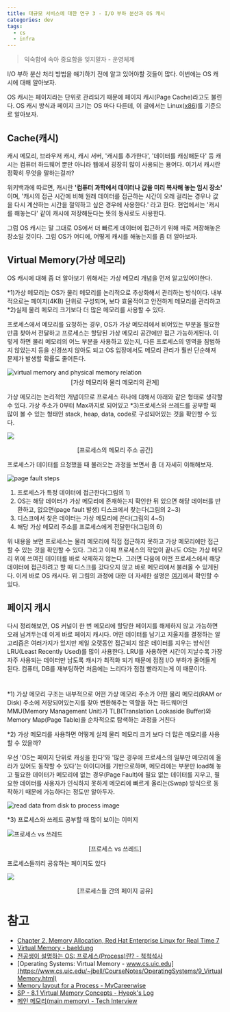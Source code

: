 ```yaml
---
title: 대규모 서비스에 대한 연구 3 - I/O 부하 분산과 OS 캐시
categories: dev
tags:
  - cs
  - infra
---
```

> 익숙함에 속아 중요함을 잊지말자 - 운영체제

I/O 부하 분산 처리 방법을 얘기하기 전에 알고 있어야할 것들이 많다. 이번에는 OS 캐시에 대해 알아보자.

OS 캐시는 페이지라는 단위로 관리되기 때문에 페이지 캐시(Page Cache)라고도 불린다. OS 캐시 방식과 페이지 크기는 OS 마다 다른데, 이 글에서는 Linux([x86](https://phoenixnap.com/kb/x64-vs-x86))를 기준으로 알아보자.

## Cache(캐시)
캐시 메모리, 브라우저 캐시, 캐시 서버, '캐시를 추가한다', '데이터를 캐싱해둔다' 등 캐시는 컴퓨터 하드웨어 뿐만 아니라 웹에서 굉장히 많이 사용되는 용어다. 여기서 캐시란 정확히 무엇을 말하는걸까?

위키백과에 따르면, 캐시란 **'컴퓨터 과학에서 데이터나 값을 미리 복사해 놓는 임시 장소'** 이며, '캐시의 접근 시간에 비해 원래 데이터를 접근하는 시간이 오래 걸리는 경우나 값을 다시 계산하는 시간을 절약하고 싶은 경우에 사용한다.' 라고 한다. 현업에서는 '캐시를 해놓는다' 같이 캐시에 저장해둔다는 뜻의 동사로도 사용한다.

그럼 OS 캐시는 말 그대로 OS에서 더 빠르게 데이터에 접근하기 위해 따로 저장해놓은 장소일 것이다. 그럼 OS가 어디에, 어떻게 캐시를 해놓는지를 좀 더 알아보자.

## Virtual Memory(가상 메모리)
OS 캐시에 대해 좀 더 알아보기 위해서는 가상 메모리 개념을 먼저 알고있어야한다.

*1)가상 메모리는 OS가 물리 메모리를 논리적으로 추상화해서 관리하는 방식이다. 내부적으로는 페이지(4KB) 단위로 구성되며, 보다 효율적이고 안전하게 메모리를 관리하고 *2)실제 물리 메모리 크기보다 더 많은 메모리를 사용할 수 있다.

프로세스에서 메모리를 요청하는 경우, OS가 가상 메모리에서 비어있는 부분을 필요한 만큼 찾아서 전달하고 프로세스는 할당된 가상 메모리 공간에만 접근 가능하게된다. 이렇게 하면 물리 메모리의 어느 부분을 사용하고 있는지, 다른 프로세스의 영역을 침범하지 않았는지 등을 신경쓰지 않아도 되고 OS 입장에서도 메모리 관리가 훨씬 단순해져 문제가 발생할 확률도 줄어든다. 

![virtual memory and physical memory relation](https://www.baeldung.com/wp-content/uploads/sites/4/2021/06/virtual_memory-1024x545.png)
<p style="text-align: center; margin-top: -10px;">[가상 메모리와 물리 메모리의 관계]</p>

가상 메모리는 논리적인 개념이므로 프로세스 하나에 대해서 아래와 같은 형태로 생각할 수 있다. 가상 주소가 0부터 Max까지로 되어있고 *3)프로세스와 쓰레드를 공부할 때 많이 볼 수 있는 형태인 stack, heap, data, code로 구성되어있는 것을 확인할 수 있다.

<img src="https://mycareerwise.com/storage/editor/images/image(1620).png" />
<p style="text-align: center;">[프로세스의 메모리 주소 공간]</p>

프로세스가 데이터를 요청했을 때 불러오는 과정을 보면서 좀 더 자세히 이해해보자.

![page fault steps](https://www.cs.uic.edu/~jbell/CourseNotes/OperatingSystems/images/Chapter9/9_06_PageFaultSteps.jpg)

1. 프로세스가 특정 데이터에 접근한다(그림의 1)
2. OS는 해당 데이터가 가상 메모리에 존재하는지 확인한 뒤 있으면 해당 데이터를 반환하고, 없으면(page fault 발생) 디스크에서 찾는다(그림의 2~3)
3. 디스크에서 찾은 데이터는 가상 메모리에 쓴다(그림의 4~5)
4. 해당 가상 메모리 주소를 프로세스에게 전달한다(그림의 6)

 위 내용을 보면 프로세스는 물리 메모리에 직접 접근하지 못하고 가상 메모리에만 접근할 수 있는 것을 확인할 수 있다. 그리고 이때 프로세스의 작업이 끝나도 OS는 가상 메모리 위에 쓰여진 데이터를 바로 삭제하지 않는다. 그러면 다음에 어떤 프로세스에서 해당 데이터에 접근하려고 할 때 디스크를 갔다오지 않고 바로 메모리에서 불러올 수 있게된다. 이게 바로 OS 캐시다. 위 그림의 과정에 대한 더 자세한 설명은 [여기](https://www.cs.uic.edu/~jbell/CourseNotes/OperatingSystems/9_VirtualMemory.html)에서 확인할 수 있다.

## 페이지 캐시
다시 정리해보면, OS 커널이 한 번 메모리에 할당한 페이지를 해제하지 않고 가능하면 오래 남겨두는데 이게 바로 페이지 캐시다. 어떤 데이터를 남기고 지울지를 결정하는 알고리즘은 여러가지가 있지만 제일 오랫동안 접근되지 않은 데이터를 지우는 방식인 LRU(Least Recently Used)를 많이 사용한다. LRU를 사용하면 시간이 지날수록 가장 자주 사용되는 데이터만 남도록 캐시가 최적화 되기 때문에 점점 I/O 부하가 줄어들게 된다. 컴퓨터, DB를 재부팅하면 처음에는 느리다가 점점 빨라지는게 이 때문이다.

#
*1) 가상 메모리 구조는 내부적으로 어떤 가상 메모리 주소가 어떤 물리 메모리(RAM or Disk) 주소에 저장되어있는지를 찾아 변환해주는 역할을 하는 하드웨어인 MMU(Memory Management Unit)가 TLB(Translation Lookaside Buffer)와 Memory Map(Page Table)을 순차적으로 탐색하는 과정을 거친다

*2) 가상 메모리를 사용하면 어떻게 실제 물리 메모리 크기 보다 더 많은 메모리를 사용할 수 있을까?

  우선 'OS는 페이지 단위로 캐싱을 한다'와 '많은 경우에 프로세스의 일부만 메모리에 올라가 있어도 동작할 수 있다'는 아이디어를 기반으로하며, 메모리에는 부분만 load해 놓고 필요한 데이터가 메모리에 없는 경우(Page Fault)에 필요 없는 데이터를 지우고, 필요한 데이터를 사용자가 인식하지 못하게 메모리에 빠르게 올리는(Swap) 방식으로 동작하기 때문에 가능하다는 정도만 알아두자.

  ![read data from disk to process image](https://gabrieletolomei.files.wordpress.com/2013/10/mmu.jpg)

*3) 프로세스와 쓰레드 공부할 때 많이 보이는 이미지

  ![프로세스 vs 쓰레드](https://user-images.githubusercontent.com/15935262/251659946-00687bf6-70b1-4fc3-8644-a7f26d0af509.png)
  <p style="text-align: center;">[프로세스 vs 쓰레드]</p>

프로세스들끼리 공유하는 페이지도 있다

<img src="https://www.cs.uic.edu/~jbell/CourseNotes/OperatingSystems/images/Chapter9/9_03_SharedLibrary.jpg" />
<p style="text-align: center;">[프로세스들 간의 페이지 공유]</p>

# 참고
- [Chapter 2. Memory Allocation, Red Hat Enterprise Linux for Real Time 7](https://access.redhat.com/documentation/en-us/red_hat_enterprise_linux_for_real_time/7/html/reference_guide/chap-memory_allocation)
- [Virtual Memory - baeldung](https://www.baeldung.com/cs/virtual-memory)
- [전공생이 설명하는 OS: 프로세스(Process)란? - 척척석사](https://letsmakemyselfprogrammer.tistory.com/92)
- [Operating Systems: Virtual Memory - www.cs.uic.edu](https://www.cs.uic.edu/~jbell/CourseNotes/OperatingSystems/9_VirtualMemory.html)
- [Memory layout for a Process - MyCareerwise](https://mycareerwise.com/content/memory-layout-for-a-process/content/exam/gate/computer-science)
- [SP - 8.1 Virtual Memory Concepts - Hyeok's Log](https://velog.io/@junttang/SP-8.1-Virtual-Memory-Concepts)
- [메인 메모리(main memory) - Tech Interview](https://gyoogle.dev/blog/computer-science/operating-system/Memory.html)